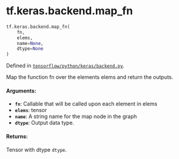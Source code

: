 <div itemscope itemtype="http://developers.google.com/ReferenceObject">
<meta itemprop="name" content="tf.keras.backend.map_fn" />
<meta itemprop="path" content="Stable" />
</div>

# tf.keras.backend.map_fn

``` python
tf.keras.backend.map_fn(
    fn,
    elems,
    name=None,
    dtype=None
)
```



Defined in [`tensorflow/python/keras/backend.py`](/code/stable/tensorflow/python/keras/backend.py).

Map the function fn over the elements elems and return the outputs.

#### Arguments:

* <b>`fn`</b>: Callable that will be called upon each element in elems
* <b>`elems`</b>: tensor
* <b>`name`</b>: A string name for the map node in the graph
* <b>`dtype`</b>: Output data type.


#### Returns:

Tensor with dtype `dtype`.